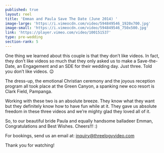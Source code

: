 ```yaml
---
published: true
layout: reel
title: 'Emman and Paula Save The Date (June 2014) '
image-large: 'https://i.vimeocdn.com/video/594849546_1920x700.jpg'
image-small: 'https://i.vimeocdn.com/video/594849546_750x500.jpg'
link: 'https://player.vimeo.com/video/100151537'
type: pre-wedding
section-rank: 5
---
```

One thing we learned about this couple is that they don’t like videos. In fact, they don’t like videos so much that they only asked us to make a Save-the-Date, an Engagement and an SDE for their wedding day. Just three. Told you don’t like videos. 😉

The dress-up, the emotional Christian ceremony and the joyous reception program all took place at the Green Canyon, a spanking new eco resort is Clark Field, Pampanga.

Working with these two is an absolute breeze. They know what they want but they definitely know how to have fun while at it. They gave us absolute freedom in these three videos and we’re mighty glad they loved all of it.

So, to our beautiful bride Paula and equally handsome balladeer Emman, Congratulations and Best Wishes. Cheers!!! :)

For bookings, send us an email at: inquiry@threelogyvideo.com

Thank you for watching!
